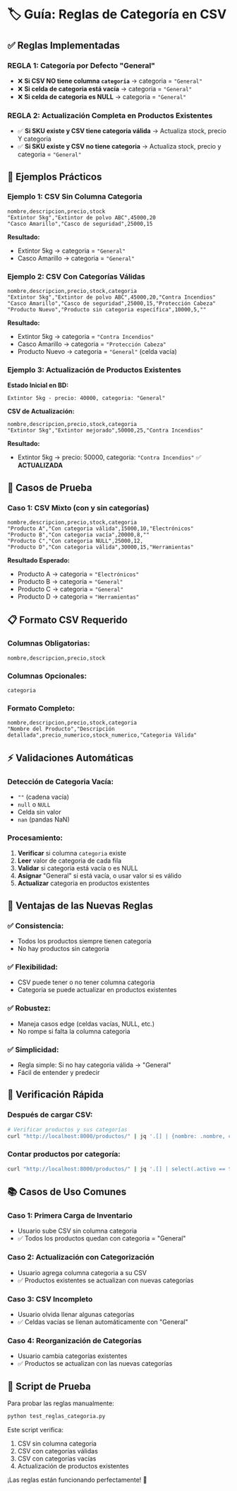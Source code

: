 # 🏷️ Guía: Reglas de Categoría en CSV

## ✅ **Reglas Implementadas**

### **REGLA 1: Categoría por Defecto "General"**
- ❌ **Si CSV NO tiene columna `categoria`** → categoria = `"General"`
- ❌ **Si celda de categoria está vacía** → categoria = `"General"`
- ❌ **Si celda de categoria es NULL** → categoria = `"General"`

### **REGLA 2: Actualización Completa en Productos Existentes**
- ✅ **Si SKU existe y CSV tiene categoria válida** → Actualiza stock, precio Y categoria
- ✅ **Si SKU existe y CSV no tiene categoria** → Actualiza stock, precio y categoria = `"General"`

## 📝 **Ejemplos Prácticos**

### **Ejemplo 1: CSV Sin Columna Categoria**
```csv
nombre,descripcion,precio,stock
"Extintor 5kg","Extintor de polvo ABC",45000,20
"Casco Amarillo","Casco de seguridad",25000,15
```

**Resultado:**
- Extintor 5kg → categoria = `"General"`
- Casco Amarillo → categoria = `"General"`

### **Ejemplo 2: CSV Con Categorías Válidas**
```csv
nombre,descripcion,precio,stock,categoria
"Extintor 5kg","Extintor de polvo ABC",45000,20,"Contra Incendios"
"Casco Amarillo","Casco de seguridad",25000,15,"Protección Cabeza"
"Producto Nuevo","Producto sin categoria específica",10000,5,""
```

**Resultado:**
- Extintor 5kg → categoria = `"Contra Incendios"`
- Casco Amarillo → categoria = `"Protección Cabeza"`
- Producto Nuevo → categoria = `"General"` (celda vacía)

### **Ejemplo 3: Actualización de Productos Existentes**

**Estado Inicial en BD:**
```
Extintor 5kg - precio: 40000, categoria: "General"
```

**CSV de Actualización:**
```csv
nombre,descripcion,precio,stock,categoria
"Extintor 5kg","Extintor mejorado",50000,25,"Contra Incendios"
```

**Resultado:**
- Extintor 5kg → precio: 50000, categoria: `"Contra Incendios"` ✅ **ACTUALIZADA**

## 🧪 **Casos de Prueba**

### **Caso 1: CSV Mixto (con y sin categorías)**
```csv
nombre,descripcion,precio,stock,categoria
"Producto A","Con categoria válida",15000,10,"Electrónicos"
"Producto B","Con categoria vacía",20000,8,""
"Producto C","Con categoria NULL",25000,12,
"Producto D","Con categoria válida",30000,15,"Herramientas"
```

**Resultado Esperado:**
- Producto A → categoria = `"Electrónicos"`
- Producto B → categoria = `"General"`
- Producto C → categoria = `"General"`
- Producto D → categoria = `"Herramientas"`

## 📋 **Formato CSV Requerido**

### **Columnas Obligatorias:**
```csv
nombre,descripcion,precio,stock
```

### **Columnas Opcionales:**
```csv
categoria
```

### **Formato Completo:**
```csv
nombre,descripcion,precio,stock,categoria
"Nombre del Producto","Descripción detallada",precio_numerico,stock_numerico,"Categoria Válida"
```

## ⚡ **Validaciones Automáticas**

### **Detección de Categoria Vacía:**
- `""` (cadena vacía)
- `null` o `NULL`
- Celda sin valor
- `nan` (pandas NaN)

### **Procesamiento:**
1. **Verificar** si columna `categoria` existe
2. **Leer** valor de categoria de cada fila
3. **Validar** si categoria está vacía o es NULL
4. **Asignar** "General" si está vacía, o usar valor si es válido
5. **Actualizar** categoria en productos existentes

## 🎯 **Ventajas de las Nuevas Reglas**

### ✅ **Consistencia:**
- Todos los productos siempre tienen categoria
- No hay productos sin categoria

### ✅ **Flexibilidad:**
- CSV puede tener o no tener columna categoria
- Categoria se puede actualizar en productos existentes

### ✅ **Robustez:**
- Maneja casos edge (celdas vacías, NULL, etc.)
- No rompe si falta la columna categoria

### ✅ **Simplicidad:**
- Regla simple: Si no hay categoria válida → "General"
- Fácil de entender y predecir

## 🔧 **Verificación Rápida**

### **Después de cargar CSV:**
```bash
# Verificar productos y sus categorías
curl "http://localhost:8000/productos/" | jq '.[] | {nombre: .nombre, categoria: .categoria, activo: .activo}' | head -20
```

### **Contar productos por categoría:**
```bash
curl "http://localhost:8000/productos/" | jq '.[] | select(.activo == true) | .categoria' | sort | uniq -c
```

## 📚 **Casos de Uso Comunes**

### **Caso 1: Primera Carga de Inventario**
- Usuario sube CSV sin columna categoria
- ✅ Todos los productos quedan con categoria = "General"

### **Caso 2: Actualización con Categorización**
- Usuario agrega columna categoria a su CSV
- ✅ Productos existentes se actualizan con nuevas categorías

### **Caso 3: CSV Incompleto**
- Usuario olvida llenar algunas categorías
- ✅ Celdas vacías se llenan automáticamente con "General"

### **Caso 4: Reorganización de Categorías**
- Usuario cambia categorías existentes
- ✅ Productos se actualizan con las nuevas categorías

## 🚀 **Script de Prueba**

Para probar las reglas manualmente:

```bash
python test_reglas_categoria.py
```

Este script verifica:
1. CSV sin columna categoria
2. CSV con categorías válidas
3. CSV con categorías vacías
4. Actualización de productos existentes

¡Las reglas están funcionando perfectamente! 🎉 
